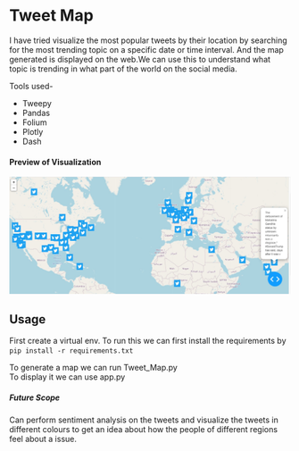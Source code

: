 # Tweet Map
I have tried visualize the most popular tweets by their location by searching for the most trending topic on a specific date or time interval. And the map generated is displayed on the web.We can use this to understand what topic is trending in what part of the world
on the social media.

Tools used-
  - Tweepy
  - Pandas
  - Folium
  - Plotly
  - Dash


#### Preview of Visualization
![Preview Image](https://github.com/Tanushree963/Tweet_Map/blob/master/ans.jpg?raw=true)
	
	
## Usage

First create a virtual env.
To run this we can first install the requirements by `pip install -r requirements.txt`<br/>

To generate a map we can run Tweet_Map.py<br/>
To display it we can use app.py<br/>

##### Future Scope 

Can perform sentiment analysis on the tweets and visualize the tweets in different colours to get an idea about how the people of different regions feel about a issue.

